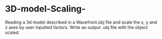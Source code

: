 # 3D-model-Scaling-
Reading a 3d model described in a Wavefront.obj file and scale the x, y and z axes by user inputted factors. Write an output .obj file with the object scaled. 

